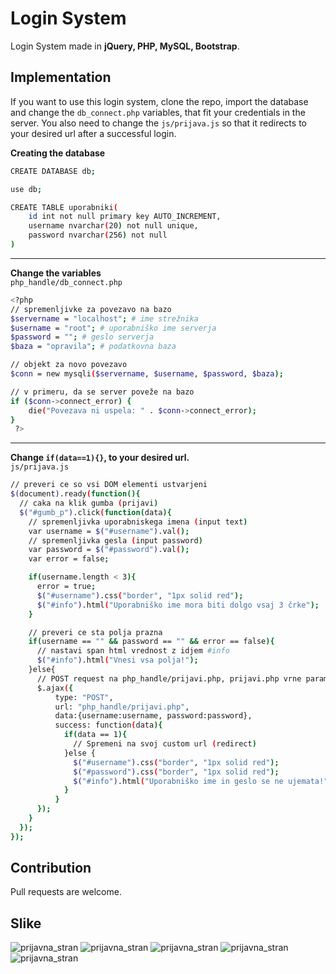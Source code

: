 # Login System

Login System made in  **jQuery, PHP, MySQL, Bootstrap**.

## Implementation

If you want to use this login system, clone the repo, import the database and change the ```db_connect.php``` variables, that fit your credentials in the server. You also need to change the ```js/prijava.js``` so that it redirects to your desired url after a successful login.

**Creating the database**
```bash
CREATE DATABASE db;

use db;

CREATE TABLE uporabniki(
    id int not null primary key AUTO_INCREMENT,
    username nvarchar(20) not null unique,
    password nvarchar(256) not null
)
```

____
**Change the variables**  
```php_handle/db_connect.php```  

```bash
<?php
// spremenljivke za povezavo na bazo
$servername = "localhost"; # ime strežnika
$username = "root"; # uporabniško ime serverja
$password = ""; # geslo serverja
$baza = "opravila"; # podatkovna baza

// objekt za novo povezavo
$conn = new mysqli($servername, $username, $password, $baza);

// v primeru, da se server poveže na bazo
if ($conn->connect_error) {
    die("Povezava ni uspela: " . $conn->connect_error);
}
 ?>
```

____
**Change ```if(data==1){}```, to your desired url.**  
```js/prijava.js```
```bash
// preveri ce so vsi DOM elementi ustvarjeni
$(document).ready(function(){
  // caka na klik gumba (prijavi)
  $("#gumb_p").click(function(data){
    // spremenljivka uporabniskega imena (input text)
    var username = $("#username").val();
    // spremenljivka gesla (input password)
    var password = $("#password").val();
    var error = false;

    if(username.length < 3){
      error = true;
      $("#username").css("border", "1px solid red");
      $("#info").html("Uporabniško ime mora biti dolgo vsaj 3 črke");
    }

    // preveri ce sta polja prazna
    if(username == "" && password == "" && error == false){
      // nastavi span html vrednost z idjem #info
      $("#info").html("Vnesi vsa polja!");
    }else{
      // POST request na php_handle/prijavi.php, prijavi.php vrne parameter data
      $.ajax({
          type: "POST",
          url: "php_handle/prijavi.php",
          data:{username:username, password:password},
          success: function(data){
            if(data == 1){
              // Spremeni na svoj custom url (redirect)
            }else {
              $("#username").css("border", "1px solid red");
              $("#password").css("border", "1px solid red");
              $("#info").html("Uporabniško ime in geslo se ne ujemata!")
            }
          }
      });
    }
  });
});


```

## Contribution
Pull requests are welcome.

## Slike
![prijavna_stran](https://i.imgur.com/0LrMVhf.png)
![prijavna_stran](https://i.imgur.com/vLFZ660.png)
![prijavna_stran](https://i.imgur.com/YTXbcX6.png)
![prijavna_stran](https://i.imgur.com/huHBxaw.png)
![prijavna_stran](https://i.imgur.com/jTIdIcC.png)

